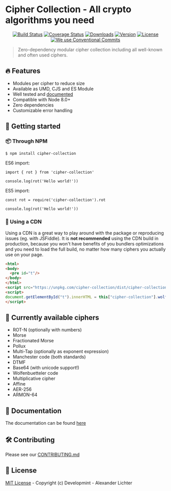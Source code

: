# Cipher Collection - All crypto algorithms you need

<p align="center">
  <a href="https://travis-ci.org/Developmint/cipher-collection"><img src="https://img.shields.io/travis/Developmint/cipher-collection/master.svg" alt="Build Status"></a>
  <a href="https://codecov.io/gh/Developmint/cipher-collection"><img src="https://img.shields.io/codecov/c/github/Developmint/cipher-collection/master.svg" alt="Coverage Status"></a>
  <a href="https://www.npmjs.com/package/cipher-collection"><img src="https://img.shields.io/npm/dm/cipher-collection.svg" alt="Downloads"></a>
  <a href="https://www.npmjs.com/package/cipher-collection"><img src="https://img.shields.io/npm/v/cipher-collection.svg" alt="Version"></a>
  <a href="https://www.npmjs.com/package/cipher-collection"><img src="https://img.shields.io/npm/l/cipher-collection.svg" alt="License"></a>
  <a href="https://conventionalcommits.org"><img src="https://img.shields.io/badge/Conventional%20Commits-1.0.0-yellow.svg" alt="We use Conventional Commits"></a>
</p>

> Zero-dependency modular cipher collection including all well-known and often used ciphers.

## 🔥 Features

- Modules per cipher to reduce size
- Available as UMD, CJS and ES Module
- Well tested and [documented](./docs/index.md)
- Compatible with Node 8.0+
- Zero dependencies
- Customizable error handling

## 🔎 Getting started


### 📦️ Through NPM

```
$ npm install cipher-collection
```

ES6 import:

```
import { rot } from 'cipher-collection'

console.log(rot('Hello world!'))
```
ES5 import:

```
const rot = require('cipher-collection').rot

console.log(rot('Hello world!'))
```

### 🔗 Using a CDN

Using a CDN is a great way to play around with the package or reproducing issues (eg. with JSFiddle).
It is **not recommended** using the CDN build in production, because you won't have benefits of you bundlers optimizations
and you need to load the full build, no matter how many ciphers you actually use on your page.


```html
<html>
<body>
  <pre id="t"/>
</body>
</html>
<script src="https://unpkg.com/cipher-collection/dist/cipher-collection.umd.js"></script>
<script>
document.getElementById("t").innerHTML = this["cipher-collection"].wolfenbuetteler('ABC');
</script>
```


## 🔐 Currently available ciphers

- ROT-N (optionally with numbers)
- Morse
- Fractionated Morse
- Pollux
- Multi-Tap (optionally as exponent expression)
- Manchester code (both standards)
- DTMF
- Base64 (with unicode support!)
- Wolfenbuetteler code
- Multiplicative cipher
- Affine
- AER-256
- ARMON-64

## 📖 Documentation

The documentation can be found [here](./docs/index.md)

## 🛠️ Contributing

Please see our [CONTRIBUTING.md](./CONTRIBUTING.md)


## 📑 License

[MIT License](./LICENSE.md) - Copyright (c) Developmint - Alexander Lichter
